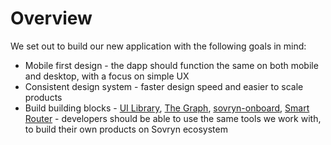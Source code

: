 # Overview

We set out to build our new application with the following goals in mind:

* Mobile first design - the dapp should function the same on both mobile and desktop, with a focus on simple UX
* Consistent design system - faster design speed and easier to scale products
* Build building blocks - [UI Library](../ui-library/overview.md), [The Graph](../sovryn-sdk/the-graph/overview.md), [sovryn-onboard](broken-reference), [Smart Router](../sovryn-sdk/smart-router/) - developers should be able to use the same tools we work with, to build their own products on Sovryn ecosystem
